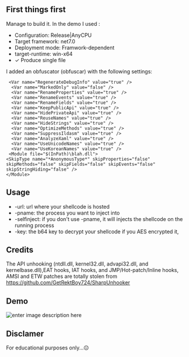 

## First things first

Manage to build it.
In the demo I used :

 - Configuration: Release|AnyCPU
 - Target framework: net7.0 
 - Deployment mode: Framwork-dependent 
 - target-runtime: win-x64
 - ✓ Produce single file

I added an obfuscator (obfuscar) with the following settings:

     <Var name="RegenerateDebugInfo" value="true" />
      <Var name="MarkedOnly" value="false" />
      <Var name="RenameProperties" value="true" />
      <Var name="RenameEvents" value="true" />
      <Var name="RenameFields" value="true" />
      <Var name="KeepPublicApi" value="true" />
      <Var name="HidePrivateApi" value="true" />
      <Var name="ReuseNames" value="true" />
      <Var name="HideStrings" value="true" />
      <Var name="OptimizeMethods" value="true" />
      <Var name="SuppressIldasm" value="true" />
      <Var name="AnalyzeXaml" value="true" />
      <Var name="UseUnicodeNames" value="true" />
      <Var name="UseKoreanNames" value="true" />
     <Module file="$(InPath)\blah.dll">
    <SkipType name="*AnonymousType*" skipProperties="false" skipMethods="false" skipFields="false" skipEvents="false" skipStringHiding="false" />
    </Module>

## Usage

 -  -url: url where your shellcode is hosted
 -  -pname: the process you want to inject into
 -  -selfinject: if you don't use -pname, it will injects the shellcode on the running process
 -  -key: the b64 key to decrypt your shellcode if you AES encrypted it,
 
## Credits
The API unhooking (ntdll.dll, kernel32.dll, advapi32.dll, and kernelbase.dll),EAT hooks, IAT hooks, and JMP/Hot-patch/Inline hooks, AMSI and ETW patches are totally stolen from https://github.com/GetRektBoy724/SharpUnhooker 

## Demo
![enter image description here](https://github.com/soufianetahiri/RemoteShellCodeInjection/blob/master/demo_opti.gif?raw=true)

## Disclamer
 For educational purposes only...😐
